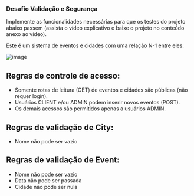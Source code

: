 ### Desafio Validação e Segurança
Implemente as funcionalidades necessárias para que os testes do projeto abaixo passem 
(assista o vídeo explicativo e baixe o projeto no conteúdo anexo ao vídeo).

Este é um sistema de eventos e cidades com uma relação N-1 entre eles:

![image](https://github.com/JonasRF/Desafio_validacao_seguranca/assets/77034798/53e1c6ba-19df-447a-a9b6-daa408d9608c)

## Regras de controle de acesso:
  - Somente rotas de leitura (GET) de eventos e cidades são públicas (não requer login).
  - Usuários CLIENT e/ou ADMIN podem inserir novos eventos (POST).
  - Os demais acessos são permitidos apenas a usuários ADMIN.

## Regras de validação de City:
  - Nome não pode ser vazio

## Regras de validação de Event:
  - Nome não pode ser vazio
  - Data não pode ser passada
  - Cidade não pode ser nula


